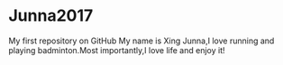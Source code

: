 # Junna2017
My first repository on GitHub
My name is Xing Junna,I love running and playing badminton.Most importantly,I love life and enjoy it!
